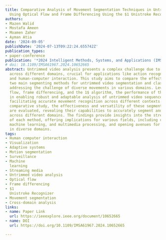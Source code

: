 ```yaml
---
title: Comparative Analysis of Movement Segmentation Techniques in Untrimmed Videos
  Using Optical Flow and Frame Differencing Using the $1 Unistroke Recognizer
authors:
- Mazen Walid
- Mostafa Ameen
- Moamen Zaher
- Ayman Atia
date: '2024-09-05'
publishDate: '2024-07-13T09:22:24.655742Z'
publication_types:
- paper-conference
publication: '*2024 Intelligent Methods, Systems, and Applications (IMSA)*'
# doi: 10.1109/IMSA61967.2024.10652665
abstract: Untrimmed video analysis presents a complex challenge due to diverse movements
  across different domains, crucial for applications like action recognition, surveillance,
  and human-computer interaction. This study aims to compare the effectiveness of
  two main segmenting methods for untrimmed video segmentation and classification,
  addressing the challenge of diverse movements in various domains. Leveraging optical
  flow, frame differencing, and the 1$ algorithm, the performance of these methods
  in enabling robust and adaptable analysis of untrimmed video sequences is examined,
  facilitating accurate movement recognition across different contexts. Through a
  comparative study, the effectiveness and versatility of these segmenting methods
  are evaluated, revealing their capabilities to accurately segment and classify movements
  across different domains. The findings provide insights into the strengths and limitations
  of each method, offering implications for various fields, including computer vision,
  machine learning, and multimedia processing, and opening avenues for enhanced applications
  in diverse domains.
tags:
- Human computer interaction
- Visualization
- Adaptive systems
- Motion segmentation
- Surveillance
- Machine
  learning
- Streaming media
- Untrimmed video analysis
- Optical flow
- Frame differencing
- $1
  Unistroke Recognizer
- Movement segmentation
- Cross-domain analysis
links:
- name: Paper Link
  url: https://ieeexplore.ieee.org/document/10652665
- name: DOI
  url: https://doi.org/10.1109/IMSA61967.2024.10652665

---
```

